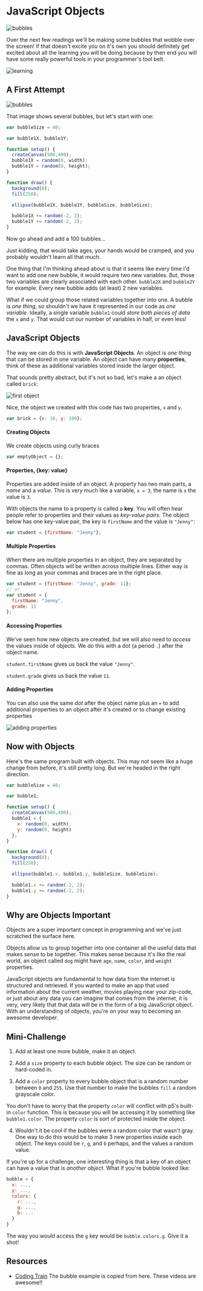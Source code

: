 # JavaScript Objects

![bubbles](https://media.giphy.com/media/mUMA3nPwgx0jK/giphy.gif)

Over the next few readings we'll be making some bubbles that wobble over the screen! If that doesn't excite you on it's own you should definitely get excited about all the learning you will be doing because by then end you will have some really powerful tools in your programmer's tool belt.

![learning](https://media.giphy.com/media/qKltgF7Aw515K/giphy.gif)


## A First Attempt

![bubbles](/resources/bubbles.gif)

That image shows several bubbles, but let's start with one:

```javascript
var bubbleSize = 40;

var bubble1X, bubble1Y;

function setup() {
  createCanvas(500,400);
  bubble1X = random(0, width);
  bubble1Y = random(0, height);
}

function draw() {
  background(0);
  fill(250);

  ellipse(bubble1X, bubble1Y, bubbleSize, bubbleSize);

  bubble1X += random(-2, 2);
  bubble1Y += random(-2, 2);
}
```

Now go ahead and add a 100 bubbles...

Just kidding, that would take ages, your hands would be cramped, and you probably wouldn't learn all that much.

One thing that I'm thinking ahead about is that it seems like every time I'd want to add one new bubble, it would require two new variables. But, those two variables are clearly associated with each other. `bubble2X` and `bubble2Y` for example. Every new bubble adds (at least) 2 new variables.

What if we could group those related variables together into one. A bubble is *one thing*, so shouldn't we have it represented in our code as *one variable*. Ideally, a single variable `bubble1` could *store both pieces of data* the `x` and `y`. That would cut our number of variables in half, or even less!

## JavaScript Objects

The way we can do this is with **JavaScript Objects**. An object is *one thing* that can be stored in one variable. An object can have many **properties**, think of these as additional variables stored inside the larger object.

That sounds pretty abstract, but it's not so bad, let's make a an object called `brick`:

![first object](/resources/object-intro.gif)

Nice, the object we created with this code has two properties, `x` and `y`.

```javascript
var brick = {x: 10, y: 100};
```
#### Creating Objects

We create objects using curly braces

```javascript
var emptyObject = {};
```

#### Properties, {key: value}

Properties are added inside of an object. A property has two main parts, a *name* and a *value*.  This is very much like a variable, `x = 3`, the name is `x` the value is `3`.

With objects the name to a property is called a **key**.  You will often hear people refer to properties and their values as *key-value pairs*. The object below has one key-value pair, the key is `firstName` and the value is `"Jenny"`:

```javascript
var student = {firstName: "Jenny"};
```

#### Multiple Properties

When there are multiple properties in an object, they are separated by commas. Often objects will be written across multiple lines. Either way is fine as long as your commas and braces are in the right place.

```javascript
var student = {firstName: "Jenny", grade: 11};
// or
var student = {
  firstName: "Jenny",
  grade: 11
};
```
#### Accessing Properties

We've seen how new objects are created, but we will also need to *access* the values inside of objects. We do this with a dot (a period `.`) after the object name.

`student.firstName` gives us back the value `"Jenny"`.

`student.grade` gives us back the value `11`.

#### Adding Properties

You can also use the same *dot* after the object name plus an `=` to add additional properties to an object after it's created or to change existing properties

![adding properties](/resources/add-to-object.gif)

## Now with Objects

Here's the same program built with objects. This may not seem like a huge change from before, it's still pretty long. But we're headed in the right direction.

```javascript
var bubbleSize = 40;

var bubble1;

function setup() {
  createCanvas(500,400);
  bubble1 = {
    x: random(0, width),
    y: random(0, height)
  };
}

function draw() {
  background(0);
  fill(250);

  ellipse(bubble1.x, bubble1.y, bubbleSize, bubbleSize);

  bubble1.x += random(-2, 2);
  bubble1.y += random(-2, 2);
}
```
## Why are Objects Important

Objects are a super important concept in programming and we've just scratched the surface here.

Objects allow us to group together into one container all the useful data that makes sense to be together.  This makes sense because it's like the real world, an object called `dog` might have `age`, `name`, `color`, and `weight` properties.

JavaScript objects are fundamental to how data from the internet is structured and retrieved.  If you wanted to make an app that used information about the current weather, movies playing near your zip-code, or just about any data you can imagine that comes from the internet, it is very, very likely that that data will be in the form of a big JavaScript object. With an understanding of objects, you're on your way to becoming an awesome developer.

## Mini-Challenge
1. Add at least one more bubble, make it an object.

2. Add a `size` property to each bubble object. The size can be random or hard-coded in.

3. Add a `color` property to every bubble object that is a random number between `0` and `255`. Use that number to make the bubbles `fill` a random grayscale color.

  You don't have to worry that the property `color` will conflict with p5's built-in `color` function.  This is because you will be accessing it by something like `bubble1.color`. The property `color` is sort of protected inside the object.

4. Wouldn't it be cool if the bubbles were a random color that wasn't gray. One way to do this would be to make 3 new properties inside each object. The keys could be `r`, `g`, and `b` perhaps, and the values a random value.

  If you're up for a challenge, one interesting thing is that a key of an object can have a value that is *another object*.  What if you're bubble looked like:
  ```javascript
  bubble = {
    x: ...,
    y: ...,
    colors: {
      r: ...,
      g: ...,
      b: ...
    }
  }
  ```

  The way you would access the `g` key would be `bubble.colors.g`.  Give it a shot!

## Resources
- [Coding Train](https://www.youtube.com/playlist?list=PLRqwX-V7Uu6Zy51Q-x9tMWIv9cueOFTFA) The bubble example is copied from here. These videos are awesome!!
